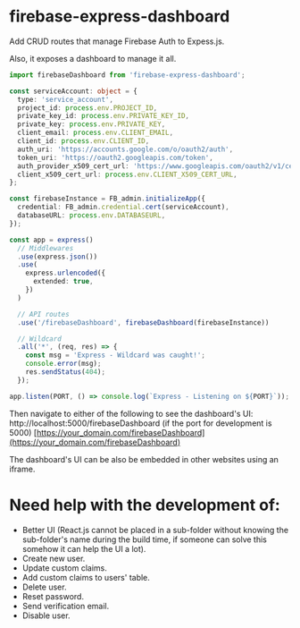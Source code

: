 # firebase-express-dashboard

Add CRUD routes that manage Firebase Auth to Expess.js.

Also, it exposes a dashboard to manage it all.

```typescript
import firebaseDashboard from 'firebase-express-dashboard';

const serviceAccount: object = {
  type: 'service_account',
  project_id: process.env.PROJECT_ID,
  private_key_id: process.env.PRIVATE_KEY_ID,
  private_key: process.env.PRIVATE_KEY,
  client_email: process.env.CLIENT_EMAIL,
  client_id: process.env.CLIENT_ID,
  auth_uri: 'https://accounts.google.com/o/oauth2/auth',
  token_uri: 'https://oauth2.googleapis.com/token',
  auth_provider_x509_cert_url: 'https://www.googleapis.com/oauth2/v1/certs',
  client_x509_cert_url: process.env.CLIENT_X509_CERT_URL,
};

const firebaseInstance = FB_admin.initializeApp({
  credential: FB_admin.credential.cert(serviceAccount),
  databaseURL: process.env.DATABASEURL,
});

const app = express()
  // Middlewares
  .use(express.json())
  .use(
    express.urlencoded({
      extended: true,
    })
  )

  // API routes
  .use('/firebaseDashboard', firebaseDashboard(firebaseInstance))

  // Wildcard
  .all('*', (req, res) => {
    const msg = 'Express - Wildcard was caught!';
    console.error(msg);
    res.sendStatus(404);
  });

app.listen(PORT, () => console.log(`Express - Listening on ${PORT}`));
```

Then navigate to either of the following to see the dashboard's UI:
http://localhost:5000/firebaseDashboard (if the port for development is 5000)
[https://your_domain.com/firebaseDashboard](https://your_domain.com/firebaseDashboard)

The dashboard's UI can be also be embedded in other websites using an iframe.

# Need help with the development of:

- Better UI (React.js cannot be placed in a sub-folder without knowing the sub-folder's name during the build time, if someone can solve this somehow it can help the UI a lot).
- Create new user.
- Update custom claims.
- Add custom claims to users' table.
- Delete user.
- Reset password.
- Send verification email.
- Disable user.
